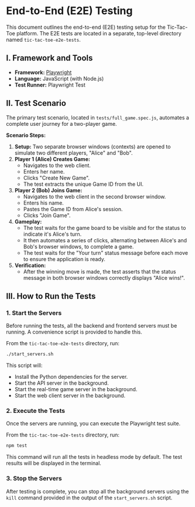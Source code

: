 # End-to-End (E2E) Testing

This document outlines the end-to-end (E2E) testing setup for the Tic-Tac-Toe platform. The E2E tests are located in a separate, top-level directory named `tic-tac-toe-e2e-tests`.

## I. Framework and Tools

*   **Framework:** [Playwright](https://playwright.dev/)
*   **Language:** JavaScript (with Node.js)
*   **Test Runner:** Playwright Test

## II. Test Scenario

The primary test scenario, located in `tests/full_game.spec.js`, automates a complete user journey for a two-player game.

**Scenario Steps:**

1.  **Setup:** Two separate browser windows (contexts) are opened to simulate two different players, "Alice" and "Bob".
2.  **Player 1 (Alice) Creates Game:**
    *   Navigates to the web client.
    *   Enters her name.
    *   Clicks "Create New Game".
    *   The test extracts the unique Game ID from the UI.
3.  **Player 2 (Bob) Joins Game:**
    *   Navigates to the web client in the second browser window.
    *   Enters his name.
    *   Pastes the Game ID from Alice's session.
    *   Clicks "Join Game".
4.  **Gameplay:**
    *   The test waits for the game board to be visible and for the status to indicate it's Alice's turn.
    *   It then automates a series of clicks, alternating between Alice's and Bob's browser windows, to complete a game.
    *   The test waits for the "Your turn" status message before each move to ensure the application is ready.
5.  **Verification:**
    *   After the winning move is made, the test asserts that the status message in both browser windows correctly displays "Alice wins!".

## III. How to Run the Tests

### 1. Start the Servers

Before running the tests, all the backend and frontend servers must be running. A convenience script is provided to handle this.

From the `tic-tac-toe-e2e-tests` directory, run:

```bash
./start_servers.sh
```

This script will:
*   Install the Python dependencies for the server.
*   Start the API server in the background.
*   Start the real-time game server in the background.
*   Start the web client server in the background.

### 2. Execute the Tests

Once the servers are running, you can execute the Playwright test suite.

From the `tic-tac-toe-e2e-tests` directory, run:

```bash
npm test
```

This command will run all the tests in headless mode by default. The test results will be displayed in the terminal.

### 3. Stop the Servers

After testing is complete, you can stop all the background servers using the `kill` command provided in the output of the `start_servers.sh` script.
